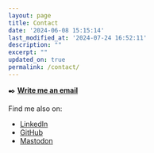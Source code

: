 ```yaml
---
layout: page
title: Contact
date: '2024-06-08 15:15:14'
last_modified_at: '2024-07-24 16:52:11'
description: ""
excerpt: ""
updated_on: true
permalink: /contact/
---
```

<div>
  <p class="text-center mb-0">✒️ <a href="mailto:contacts@silviamaggidesign.com"><strong>Write me an email</strong></a></p>
</div>

Find me also on:

- [LinkedIn](https://www.linkedin.com/in/silviamaggi/)
- [GitHub](https://github.com/silviamaggi)
- [Mastodon](https://mastodon.design/@silviamaggi)